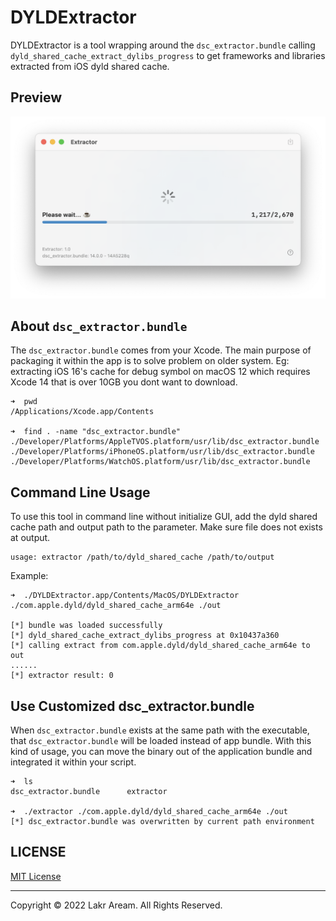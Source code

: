 # DYLDExtractor

DYLDExtractor is a tool wrapping around the `dsc_extractor.bundle` calling `dyld_shared_cache_extract_dylibs_progress` to get frameworks and libraries extracted from iOS dyld shared cache.

## Preview

![Preview](./Resources/Preview.png)

## About `dsc_extractor.bundle`

The `dsc_extractor.bundle` comes from your Xcode. The main purpose of packaging it within the app is to solve problem on older system. Eg: extracting iOS 16's cache for debug symbol on macOS 12 which requires Xcode 14 that is over 10GB you dont want to download.

```
➜  pwd
/Applications/Xcode.app/Contents

➜  find . -name "dsc_extractor.bundle"
./Developer/Platforms/AppleTVOS.platform/usr/lib/dsc_extractor.bundle
./Developer/Platforms/iPhoneOS.platform/usr/lib/dsc_extractor.bundle
./Developer/Platforms/WatchOS.platform/usr/lib/dsc_extractor.bundle
```

## Command Line Usage

To use this tool in command line without initialize GUI, add the dyld shared cache path and output path to the parameter. Make sure file does not exists at output.

```
usage: extractor /path/to/dyld_shared_cache /path/to/output
```

Example:

```
➜  ./DYLDExtractor.app/Contents/MacOS/DYLDExtractor ./com.apple.dyld/dyld_shared_cache_arm64e ./out

[*] bundle was loaded successfully
[*] dyld_shared_cache_extract_dylibs_progress at 0x10437a360
[*] calling extract from com.apple.dyld/dyld_shared_cache_arm64e to out
......
[*] extractor result: 0
```

## Use Customized dsc_extractor.bundle

When `dsc_extractor.bundle` exists at the same path with the executable, that `dsc_extractor.bundle` will be loaded instead of app bundle. With this kind of usage, you can move the binary out of the application bundle and integrated it within your script.

```
➜  ls
dsc_extractor.bundle      extractor

➜  ./extractor ./com.apple.dyld/dyld_shared_cache_arm64e ./out
[*] dsc_extractor.bundle was overwritten by current path environment
```

## LICENSE

[MIT License](./LICENSE)

---

Copyright © 2022 Lakr Aream. All Rights Reserved.
